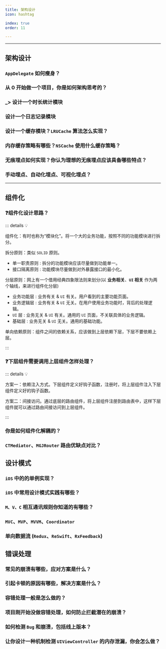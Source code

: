 ```yaml
---
title: 架构设计
icon: hashtag

index: true
order: 11

---
```


<!-- more -->

------

## 架构设计

### `AppDelegate` 如何瘦身？

### 从 0 开始做一个项目，你是如何架构思考的？

### _> 设计一个时长统计模块

### 设计一个日志记录模块

### 设计一个缓存模块？`LRUCache` 算法怎么实现？

### 内存缓存策略有哪些？`NSCache` 使用什么缓存策略？

### 无痕埋点如何实现？你认为理想的无痕埋点应该具备哪些特点？

### 手动埋点、自动化埋点、可视化埋点？

------

## 组件化

### ❓组件化设计思路？

::: details 💡

  组件化：有时也称为“模块化”。将一个大的业务功能，按照不同的功能模块进行拆分。

  拆分原则：类似 `SOLID` 原则。
  * 单一职责原则 : 拆分的功能模块应该尽量做到功能单一。
  * 接口隔离原则 : 功能模块尽量做到对外暴露接口的最小化。

  分层原则：网上有一个借用经典四象限法则来划分(以 **业务相关**、**`UI` 相关** 作为两个轴线，来进行组件化分层)
  * 业务功能层 : 业务有关 & `UI` 有关。用户看到的主要功能页面。
  * 业务逻辑层 : 业务有关 & `UI` 无关。在用户使用业务功能时，背后的处理逻辑。
  * `UI` 层 : 业务无关 & `UI` 有关。通用的 `UI` 页面，不关联具体的业务逻辑。
  * 基础层 : 业务无关 & `UI` 无关。通用的基础功能。

  单向依赖原则：组件之间的依赖关系，应该做到上层依赖下层，下层不要依赖上层。

:::

### ❓下层组件需要调用上层组件怎样处理？

::: details 💡

  方案一：依赖注入方式。下层组件定义好钩子函数，注册时，将上层组件注入下层组件定义好的钩子函数。
  
  方案二：间接访问。通过底层的路由组件，将上层组件注册到路由表中，这样下层组件就可以通过路由间接访问到上层组件。

:::

### 你是如何组件化解耦的？

### `CTMediator`、`MGJRouter` 路由优缺点对比？


## 设计模式

### `iOS` 中的的单例实现？

### `iOS` 中常用设计模式实践有哪些？

### `M、V、C` 相互通讯规则你知道的有哪些？

### `MVC`、`MVP`、`MVVM`、`Coordinator`

### 单向数据流 (`Redux`、`ReSwift`、`RxFeedback`)

## 错误处理

### 常见的崩溃有哪些，应对方案是什么？

### 引起卡顿的原因有哪些，解决方案是什么？ 

### 容错处理一般是怎么做的？

### 项目刚开始没做容错处理，如何防止拦截潜在的崩溃？

### 如何检测 `Bug` 和崩溃，包括线上版本？

### 让你设计一种机制检测 `UIViewController` 的内存泄漏，你会怎么做？